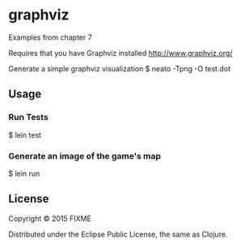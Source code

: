 # graphviz

Examples from chapter 7

Requires that you have Graphviz installed http://www.graphviz.org/

Generate a simple graphviz visualization
$ neato -Tpng -O test.dot

## Usage

### Run Tests
$ lein test

### Generate an image of the game's map
$ lein run

## License

Copyright © 2015 FIXME

Distributed under the Eclipse Public License, the same as Clojure.

